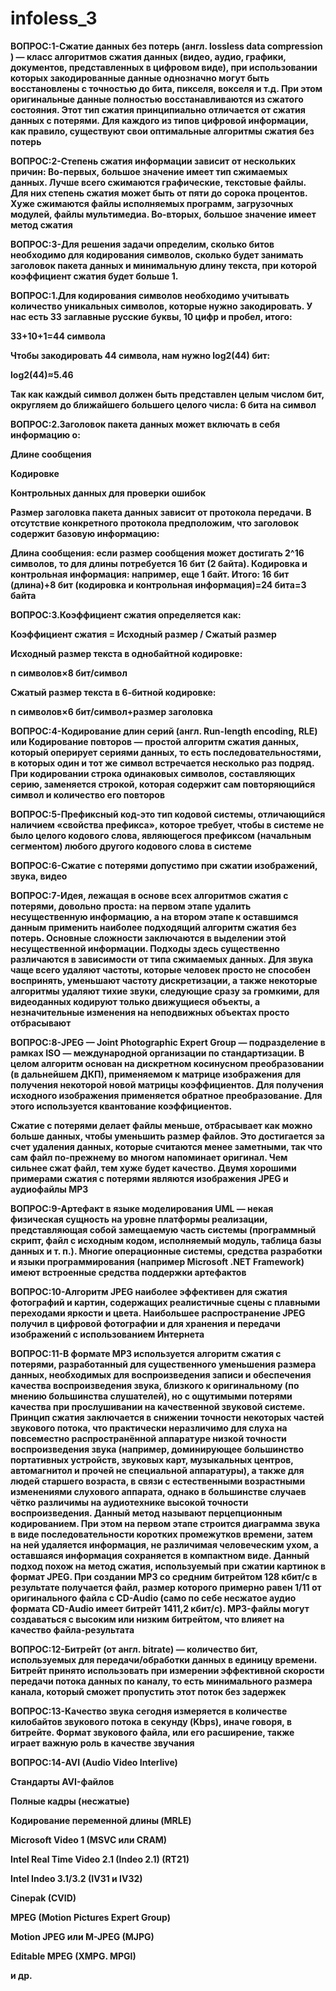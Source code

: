 # infoless_3

**ВОПРОС:1-Сжатие данных без потерь (англ. lossless data compression ) — класс алгоритмов сжатия данных (видео, аудио, графики, документов, представленных в цифровом виде), при использовании которых закодированные данные однозначно могут быть восстановлены с точностью до бита, пикселя, вокселя и т.д. При этом оригинальные данные полностью восстанавливаются из сжатого состояния. Этот тип сжатия принципиально отличается от сжатия данных с потерями. Для каждого из типов цифровой информации, как правило, существуют свои оптимальные алгоритмы сжатия без потерь**

**ВОПРОС:2-Степень сжатия информации зависит от нескольких причин: Во-первых, большое значение имеет тип сжимаемых данных. Лучше всего сжимаются графические, текстовые файлы. Для них степень сжатия может быть от пяти до сорока процентов. Хуже сжимаются файлы исполняемых программ, загрузочных модулей, файлы мультимедиа. Во-вторых, большое значение имеет метод сжатия**

**ВОПРОС:3-Для решения задачи определим, сколько битов необходимо для кодирования символов, сколько будет занимать заголовок пакета данных и минимальную длину текста, при которой коэффициент сжатия будет больше 1.**

**ВОПРОС:1.Для кодирования символов необходимо учитывать количество уникальных символов, которые нужно закодировать. У нас есть 33 заглавные русские буквы, 10 цифр и пробел, итого:**

**33+10+1=44 символа**

**Чтобы закодировать 44 символа, нам нужно log2​(44) бит:**

**log2​(44)≈5.46**

**Так как каждый символ должен быть представлен целым числом бит, округляем до ближайшего большего целого числа: 6 бита на символ**

**ВОПРОС:2.Заголовок пакета данных может включать в себя информацию о:**

**Длине сообщения**

**Кодировке**

**Контрольных данных для проверки ошибок**

**Размер заголовка пакета данных зависит от протокола передачи. В отсутствие конкретного протокола предположим, что заголовок содержит базовую информацию:**

**Длина сообщения: если размер сообщения может достигать 2^16 символов, то для длины потребуется 16 бит (2 байта). Кодировка и контрольная информация: например, еще 1 байт. Итого: 16 бит (длина)+8 бит (кодировка и контрольная информация)=24 бита=3 байта**

**ВОПРОС:3.Коэффициент сжатия определяется как:**

**Коэффициент сжатия = Исходный размер ​/ Сжатый размер**

**Исходный размер текста в однобайтной кодировке:**

**n символов×8 бит/символ**

**Сжатый размер текста в 6-битной кодировке:**

**n символов×6 бит/символ+размер заголовка**

**ВОПРОС:4-Кодирование длин серий (англ. Run-length encoding, RLE) или Кодирование повторов — простой алгоритм сжатия данных, который оперирует сериями данных, то есть последовательностями, в которых один и тот же символ встречается несколько раз подряд. При кодировании строка одинаковых символов, составляющих серию, заменяется строкой, которая содержит сам повторяющийся символ и количество его повторов**

**ВОПРОС:5-Префиксный код-это тип кодовой системы, отличающийся наличием «свойства префикса», которое требует, чтобы в системе не было целого кодового слова, являющегося префиксом (начальным сегментом) любого другого кодового слова в системе**

**ВОПРОС:6-Сжатие с потерями допустимо при сжатии изображений, звука, видео**

**ВОПРОС:7-Идея, лежащая в основе всех алгоритмов сжатия с потерями, довольно проста: на первом этапе удалить несущественную информацию, а на втором этапе к оставшимся данным применить наиболее подходящий алгоритм сжатия без потерь. Основные сложности заключаются в выделении этой несущественной информации. Подходы здесь существенно различаются в зависимости от типа сжимаемых данных. Для звука чаще всего удаляют частоты, которые человек просто не способен воспринять, уменьшают частоту дискретизации, а также некоторые алгоритмы удаляют тихие звуки, следующие сразу за громкими, для видеоданных кодируют только движущиеся объекты, а незначительные изменения на неподвижных объектах просто отбрасывают**

**ВОПРОС:8-JPEG — Joint Photographic Expert Group — подразделение в рамках ISO — международной организации по стандартизации. В целом алгоритм основан на дискретном косинусном преобразовании (в дальнейшем ДКП), применяемом к матрице изображения для получения некоторой новой матрицы коэффициентов. Для получения исходного изображения применяется обратное преобразование. Для этого используется квантование коэффициентов.**

**Сжатие с потерями делает файлы меньше, отбрасывает как можно больше данных, чтобы уменьшить размер файлов. Это достигается за счет удаления данных, которые считаются менее заметными, так что сам файл по-прежнему во многом напоминает оригинал. Чем сильнее сжат файл, тем хуже будет качество. Двумя хорошими примерами сжатия с потерями являются изображения JPEG и аудиофайлы MP3**

**ВОПРОС:9-Артефакт в языке моделирования UML — некая физическая сущность на уровне платформы реализации, представляющая собой замещаемую часть системы (программный скрипт, файл с исходным кодом, исполняемый модуль, таблица базы данных и т. п.). Многие операционные системы, средства разработки и языки программирования (например Microsoft .NET Framework) имеют встроенные средства поддержки артефактов**

**ВОПРОС:10-Алгоритм JPEG наиболее эффективен для сжатия фотографий и картин, содержащих реалистичные сцены с плавными переходами яркости и цвета. Наибольшее распространение JPEG получил в цифровой фотографии и для хранения и передачи изображений с использованием Интернета**

**ВОПРОС:11-В формате MP3 используется алгоритм сжатия с потерями, разработанный для существенного уменьшения размера данных, необходимых для воспроизведения записи и обеспечения качества воспроизведения звука, близкого к оригинальному (по мнению большинства слушателей), но с ощутимыми потерями качества при прослушивании на качественной звуковой системе. Принцип сжатия заключается в снижении точности некоторых частей звукового потока, что практически неразличимо для слуха на повсеместно распространённой аппаратуре низкой точности воспроизведения звука (например, доминирующее большинство портативных устройств, звуковых карт, музыкальных центров, автомагнитол и прочей не специальной аппаратуры), а также для людей старшего возраста, в связи с естественными возрастными изменениями слухового аппарата, однако в большинстве случаев чётко различимы на аудиотехнике высокой точности воспроизведения. Данный метод называют перцепционным кодированием. При этом на первом этапе строится диаграмма звука в виде последовательности коротких промежутков времени, затем на ней удаляется информация, не различимая человеческим ухом, а оставшаяся информация сохраняется в компактном виде. Данный подход похож на метод сжатия, используемый при сжатии картинок в формат JPEG. При создании MP3 со средним битрейтом 128 кбит/с в результате получается файл, размер которого примерно равен 1/11 от оригинального файла с CD-Audio (само по себе несжатое аудио формата CD-Audio имеет битрейт 1411,2 кбит/с). MP3-файлы могут создаваться с высоким или низким битрейтом, что влияет на качество файла-результата**

**ВОПРОС:12-Битре́йт (от англ. bitrate) — количество бит, используемых для передачи/обработки данных в единицу времени. Битрейт принято использовать при измерении эффективной скорости передачи потока данных по каналу, то есть минимального размера канала, который сможет пропустить этот поток без задержек**

**ВОПРОС:13-Качество звука сегодня измеряется в количестве килобайтов звукового потока в секунду (Kbps), иначе говоря, в битрейте. Формат звукового файла, или его расширение, также играет важную роль в качестве звучания**

**ВОПРОС:14-AVI (Audio Video Interlive)**

**Стандарты AVI-файлов**

**Полные кадры (несжатые)**

**Кодирование переменной длины (MRLE)**

**Microsoft Video 1 (MSVC или CRAM)**

**Intel Real Time Video 2.1 (Indeo 2.1) (RT21)**

**Intel Indeo 3.1/3.2 (IV31 и IV32)**

**Cinepak (CVID)**

**MPEG (Motion Pictures Expert Group)**

**Motion JPEG или M-JPEG (MJPG)**

**Editable MPEG (XMPG. MPGI)**

**и др.**
